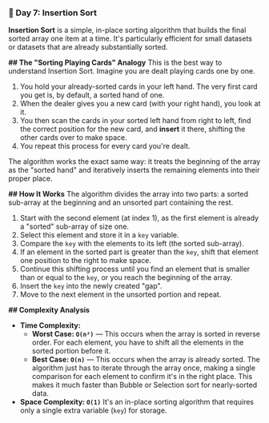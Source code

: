 ### 📝 Day 7: Insertion Sort 

**Insertion Sort** is a simple, in-place sorting algorithm that builds the final sorted array one item at a time. It's particularly efficient for small datasets or datasets that are already substantially sorted.

**\#\# The "Sorting Playing Cards" Analogy**
This is the best way to understand Insertion Sort. Imagine you are dealt playing cards one by one.

1.  You hold your already-sorted cards in your left hand. The very first card you get is, by default, a sorted hand of one.
2.  When the dealer gives you a new card (with your right hand), you look at it.
3.  You then scan the cards in your sorted left hand from right to left, find the correct position for the new card, and **insert** it there, shifting the other cards over to make space.
4.  You repeat this process for every card you're dealt.

The algorithm works the exact same way: it treats the beginning of the array as the "sorted hand" and iteratively inserts the remaining elements into their proper place.

**\#\# How It Works**
The algorithm divides the array into two parts: a sorted sub-array at the beginning and an unsorted part containing the rest.

1.  Start with the second element (at index 1), as the first element is already a "sorted" sub-array of size one.
2.  Select this element and store it in a `key` variable.
3.  Compare the `key` with the elements to its left (the sorted sub-array).
4.  If an element in the sorted part is greater than the `key`, shift that element one position to the right to make space.
5.  Continue this shifting process until you find an element that is smaller than or equal to the `key`, or you reach the beginning of the array.
6.  Insert the `key` into the newly created "gap".
7.  Move to the next element in the unsorted portion and repeat.

**\#\# Complexity Analysis**

  * **Time Complexity:**
      * **Worst Case: `O(n²)`** — This occurs when the array is sorted in reverse order. For each element, you have to shift all the elements in the sorted portion before it.
      * **Best Case: `O(n)`** — This occurs when the array is already sorted. The algorithm just has to iterate through the array once, making a single comparison for each element to confirm it's in the right place. This makes it much faster than Bubble or Selection sort for nearly-sorted data.
  * **Space Complexity: `O(1)`**
    It's an in-place sorting algorithm that requires only a single extra variable (`key`) for storage.

